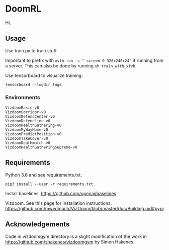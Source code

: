 # DoomRL
Hi.

## Usage
Use train.py to train stuff.

Important to prefix with `xvfb-run -s "-screen 0 320x240x24"` if running from a server. This can also be done by running `sh train_with_xfvb`.

Use tensorboard to visualize training:

```
tensorboard --logdir logs
```

### Environments
```
VizdoomBasic-v0
VizdoomCorridor-v0
VizdoomDefendCenter-v0
VizdoomDefendLine-v0
VizdoomHealthGathering-v0
VizdoomMyWayHome-v0
VizdoomPredictPosition-v0
VizdoomTakeCover-v0
VizdoomDeathmatch-v0
VizdoomHealthGatheringSupreme-v0
```

## Requirements
Python 3.6 and see requirements.txt.

```
pip3 install --user -r requirements.txt
```

Install baselines.
https://github.com/openai/baselines

Vizdoom.
See this page for installation instructions: https://github.com/mwydmuch/ViZDoom/blob/master/doc/Building.md#pypi

## Acknowledgements
Code in vizdoomgym directory is a slight modification of the work in https://github.com/shakenes/vizdoomgym by Simon Hakenes.
